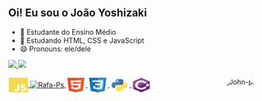 ## Oi! Eu sou o João Yoshizaki

- 🔭 Estudante do Ensino Médio
- 🌱 Estudando HTML, CSS e JavaScript
- 😄 Pronouns: ele/dele

<div>
  <a href="https://github.com/Yoshizak1">
  <img height="180em" src="https://github-readme-stats.vercel.app/api?username=Yoshizak1&show_icons=true&theme=great-gatsby&include_all_commits=true&count_private=true"/>
  <img height="180em" src="https://github-readme-stats.vercel.app/api/top-langs/?username=Yoshizak1&layout=compact&langs_count=7&theme=great-gatsby"/>
</div>
  
<div style="display: inline_block"><br>
  <img align="center" alt="Rafa-Js" height="30" width="40" src="https://raw.githubusercontent.com/devicons/devicon/master/icons/javascript/javascript-plain.svg">
  <img align="center" alt="Rafa-Ps" height="30" width="40" src="https://cdn.jsdelivr.net/gh/devicons/devicon/icons/photoshop/photoshop-plain.svg">
  <img align="center" alt="Rafa-HTML" height="30" width="40" src="https://raw.githubusercontent.com/devicons/devicon/master/icons/html5/html5-original.svg">
  <img align="center" alt="Rafa-CSS" height="30" width="40" src="https://raw.githubusercontent.com/devicons/devicon/master/icons/css3/css3-original.svg">
  <img align="center" alt="Rafa-Python" height="30" width="40" src="https://raw.githubusercontent.com/devicons/devicon/master/icons/python/python-original.svg">
  <img align="center" alt="Rafa-Csharp" height="30" width="40" src="https://raw.githubusercontent.com/devicons/devicon/master/icons/csharp/csharp-original.svg">
  <img align="right" alt="John-pic" height="150" style="border-radius:50px;" src="https://i.pinimg.com/originals/a3/47/79/a347797d402306e89bc58d514deb8cd9.gif">
</div>
  
  ##
